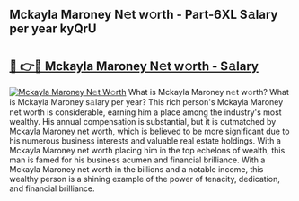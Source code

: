 ## Mckayla Maroney N𝚎t w𝚘rth - Part-6XL S𝚊lary per year kyQrU

# <h2><a href="http://gc0fk7.nevu.top/?p=Mckayla+Maroney">🔗 👉🔴 Mckayla Maroney N𝚎t w𝚘rth - S𝚊lary</a></h2>

[![Mckayla Maroney N𝚎t W𝚘rth](https://i.imgur.com/Oavwk0R.jpeg)](http://gc0fk7.nevu.top/?p=Mckayla+Maroney)
What is Mckayla Maroney n𝚎t w𝚘rth? What is Mckayla Maroney s𝚊lary per year?
This rich person's Mckayla Maroney net worth is considerable, earning him a place among the industry's most wealthy. His annual compensation is substantial, but it is outmatched by Mckayla Maroney net worth, which is believed to be more significant due to his numerous business interests and valuable real estate holdings. With a Mckayla Maroney net worth placing him in the top echelons of wealth, this man is famed for his business acumen and financial brilliance. With a Mckayla Maroney net worth in the billions and a notable income, this wealthy person is a shining example of the power of tenacity, dedication, and financial brilliance.
